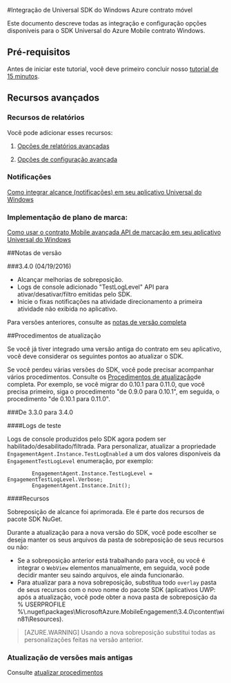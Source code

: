 <properties
    pageTitle="Integração do Windows SDK Universal"
    description="Integração Universal Windows SDK para Azure contrato móvel"                                     
    services="mobile-engagement"
    documentationCenter="mobile"
    authors="piyushjo"
    manager="dwrede"
    editor="" />

<tags
    ms.service="mobile-engagement"
    ms.workload="mobile"
    ms.tgt_pltfrm="mobile-windows-store"
    ms.devlang="dotnet"
    ms.topic="article"
    ms.date="08/12/2016"
    ms.author="piyushjo;ricksal" />

#<a name="windows-universal-sdk-integration-for-azure-mobile-engagement"></a>Integração de Universal SDK do Windows Azure contrato móvel

Este documento descreve todas as integração e configuração opções disponíveis para o SDK Universal do Azure Mobile contrato Windows.

## <a name="prerequisites"></a>Pré-requisitos

Antes de iniciar este tutorial, você deve primeiro concluir nosso [tutorial de 15 minutos](mobile-engagement-windows-store-dotnet-get-started.md).

## <a name="advanced-features"></a>Recursos avançados

### <a name="reporting-features"></a>Recursos de relatórios
Você pode adicionar esses recursos:

1. [Opções de relatórios avançadas](mobile-engagement-windows-store-advanced-reporting.md)

2. [Opções de configuração avançada](mobile-engagement-windows-store-advanced-configuration.md)

### <a name="notifications"></a>Notificações

[Como integrar alcance (notificações) em seu aplicativo Universal do Windows](mobile-engagement-windows-store-integrate-engagement-reach.md)

### <a name="tag-plan-implementation"></a>Implementação de plano de marca:

[Como usar o contrato Mobile avançada API de marcação em seu aplicativo Universal do Windows](mobile-engagement-windows-store-use-engagement-api.md)

##<a name="release-notes"></a>Notas de versão

###<a name="340-04192016"></a>3.4.0 (04/19/2016)

-   Alcançar melhorias de sobreposição.
-   Logs de console adicionado "TestLogLevel" API para ativar/desativar/filtro emitidas pelo SDK.
-   Inicie o fixas notificações na atividade direcionamento a primeira atividade não exibida no aplicativo.

Para versões anteriores, consulte as [notas de versão completa](mobile-engagement-windows-store-release-notes.md)

##<a name="upgrade-procedures"></a>Procedimentos de atualização

Se você já tiver integrado uma versão antiga do contrato em seu aplicativo, você deve considerar os seguintes pontos ao atualizar o SDK.

Se você perdeu várias versões do SDK, você pode precisar acompanhar vários procedimentos. Consulte os [Procedimentos de atualização](mobile-engagement-windows-store-upgrade-procedure.md)de completa. Por exemplo, se você migrar do 0.10.1 para 0.11.0, que você precisa primeiro, siga o procedimento "de 0.9.0 para 0.10.1", em seguida, o procedimento "de 0.10.1 para 0.11.0".

###<a name="from-330-to-340"></a>De 3.3.0 para 3.4.0

####<a name="test-logs"></a>Logs de teste

Logs de console produzidos pelo SDK agora podem ser habilitado/desabilitado/filtrada. Para personalizar, atualizar a propriedade `EngagementAgent.Instance.TestLogEnabled` a um dos valores disponíveis da `EngagementTestLogLevel` enumeração, por exemplo:

            EngagementAgent.Instance.TestLogLevel = EngagementTestLogLevel.Verbose;
            EngagementAgent.Instance.Init();

####<a name="resources"></a>Recursos

Sobreposição de alcance foi aprimorada. Ele é parte dos recursos de pacote SDK NuGet.

Durante a atualização para a nova versão do SDK, você pode escolher se deseja manter os seus arquivos da pasta de sobreposição de seus recursos ou não:

* Se a sobreposição anterior está trabalhando para você, ou você é integrar o `WebView` elementos manualmente, em seguida, você pode decidir manter seu saindo arquivos, ele ainda funcionarão.
* Para atualizar para a nova sobreposição, substitua todo `overlay` pasta de seus recursos com o novo nome do pacote SDK (aplicativos UWP: após a atualização, você pode obter a nova pasta de sobreposição da % USERPROFILE %\\.nuget\packages\MicrosoftAzure.MobileEngagement\3.4.0\content\win81\Resources).

> [AZURE.WARNING] Usando a nova sobreposição substitui todas as personalizações feitas na versão anterior.

### <a name="upgrade-from-older-versions"></a>Atualização de versões mais antigas

Consulte [atualizar procedimentos](mobile-engagement-windows-store-upgrade-procedure.md)
